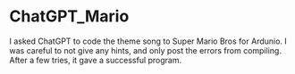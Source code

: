 # ChatGPT_Mario

I asked ChatGPT to code the theme song to Super Mario Bros for Ardunio. I was careful to not give any hints, and only post the errors from compiling. After a few tries, it gave a successful program.
